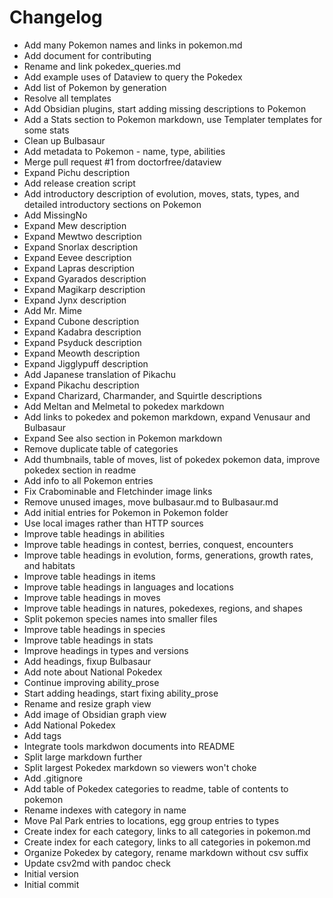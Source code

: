 # Changelog

* Add many Pokemon names and links in pokemon.md
* Add document for contributing
* Rename and link pokedex_queries.md
* Add example uses of Dataview to query the Pokedex
* Add list of Pokemon by generation
* Resolve all templates
* Add Obsidian plugins, start adding missing descriptions to Pokemon
* Add a Stats section to Pokemon markdown, use Templater templates for some stats
* Clean up Bulbasaur
* Add metadata to Pokemon - name, type, abilities
* Merge pull request #1 from doctorfree/dataview
* Expand Pichu description
* Add release creation script
* Add introductory description of evolution, moves, stats, types, and detailed introductory sections on Pokemon
* Add MissingNo
* Expand Mew description
* Expand Mewtwo description
* Expand Snorlax description
* Expand Eevee description
* Expand Lapras description
* Expand Gyarados description
* Expand Magikarp description
* Expand Jynx description
* Add Mr. Mime
* Expand Cubone description
* Expand Kadabra description
* Expand Psyduck description
* Expand Meowth description
* Expand Jigglypuff description
* Add Japanese translation of Pikachu
* Expand Pikachu description
* Expand Charizard, Charmander, and Squirtle descriptions
* Add Meltan and Melmetal to pokedex markdown
* Add links to pokedex and pokemon markdown, expand Venusaur and Bulbasaur
* Expand See also section in Pokemon markdown
* Remove duplicate table of categories
* Add thumbnails, table of moves, list of pokedex pokemon data, improve pokedex section in readme
* Add info to all Pokemon entries
* Fix Crabominable and Fletchinder image links
* Remove unused images, move bulbasaur.md to Bulbasaur.md
* Add initial entries for Pokemon in Pokemon folder
* Use local images rather than HTTP sources
* Improve table headings in abilities
* Improve table headings in contest, berries, conquest, encounters
* Improve table headings in evolution, forms, generations, growth rates, and habitats
* Improve table headings in items
* Improve table headings in languages and locations
* Improve table headings in moves
* Improve table headings in natures, pokedexes, regions, and shapes
* Split pokemon species names into smaller files
* Improve table headings in species
* Improve table headings in stats
* Improve headings in types and versions
* Add headings, fixup Bulbasaur
* Add note about National Pokedex
* Continue improving ability_prose
* Start adding headings, start fixing ability_prose
* Rename and resize graph view
* Add image of Obsidian graph view
* Add National Pokedex
* Add tags
* Integrate tools markdwon documents into README
* Split large markdown further
* Split largest Pokedex markdown so viewers won't choke
* Add .gitignore
* Add table of Pokedex categories to readme, table of contents to pokemon
* Rename indexes with category in name
* Move Pal Park entries to locations, egg group entries to types
* Create index for each category, links to all categories in pokemon.md
* Create index for each category, links to all categories in pokemon.md
* Organize Pokedex by category, rename markdown without csv suffix
* Update csv2md with pandoc check
* Initial version
* Initial commit
